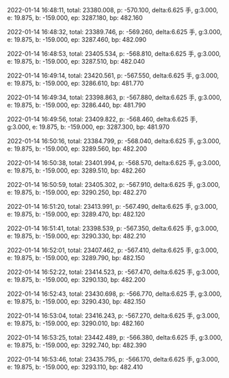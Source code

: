 2022-01-14 16:48:11, total: 23380.008, p: -570.100, delta:6.625 手, g:3.000, e: 19.875, b: -159.000, ep: 3287.180, bp: 482.160

2022-01-14 16:48:32, total: 23389.746, p: -569.260, delta:6.625 手, g:3.000, e: 19.875, b: -159.000, ep: 3287.460, bp: 482.090

2022-01-14 16:48:53, total: 23405.534, p: -568.810, delta:6.625 手, g:3.000, e: 19.875, b: -159.000, ep: 3287.510, bp: 482.040

2022-01-14 16:49:14, total: 23420.561, p: -567.550, delta:6.625 手, g:3.000, e: 19.875, b: -159.000, ep: 3286.610, bp: 481.770

2022-01-14 16:49:34, total: 23398.863, p: -567.880, delta:6.625 手, g:3.000, e: 19.875, b: -159.000, ep: 3286.440, bp: 481.790

2022-01-14 16:49:56, total: 23409.822, p: -568.460, delta:6.625 手, g:3.000, e: 19.875, b: -159.000, ep: 3287.300, bp: 481.970

2022-01-14 16:50:16, total: 23384.799, p: -568.040, delta:6.625 手, g:3.000, e: 19.875, b: -159.000, ep: 3289.560, bp: 482.200

2022-01-14 16:50:38, total: 23401.994, p: -568.570, delta:6.625 手, g:3.000, e: 19.875, b: -159.000, ep: 3289.510, bp: 482.260

2022-01-14 16:50:59, total: 23405.302, p: -567.910, delta:6.625 手, g:3.000, e: 19.875, b: -159.000, ep: 3290.250, bp: 482.270

2022-01-14 16:51:20, total: 23413.991, p: -567.490, delta:6.625 手, g:3.000, e: 19.875, b: -159.000, ep: 3289.470, bp: 482.120

2022-01-14 16:51:41, total: 23398.539, p: -567.350, delta:6.625 手, g:3.000, e: 19.875, b: -159.000, ep: 3290.330, bp: 482.210

2022-01-14 16:52:01, total: 23407.462, p: -567.410, delta:6.625 手, g:3.000, e: 19.875, b: -159.000, ep: 3289.790, bp: 482.150

2022-01-14 16:52:22, total: 23414.523, p: -567.470, delta:6.625 手, g:3.000, e: 19.875, b: -159.000, ep: 3290.130, bp: 482.200

2022-01-14 16:52:43, total: 23430.698, p: -566.770, delta:6.625 手, g:3.000, e: 19.875, b: -159.000, ep: 3290.430, bp: 482.150

2022-01-14 16:53:04, total: 23416.243, p: -567.270, delta:6.625 手, g:3.000, e: 19.875, b: -159.000, ep: 3290.010, bp: 482.160

2022-01-14 16:53:25, total: 23442.489, p: -566.380, delta:6.625 手, g:3.000, e: 19.875, b: -159.000, ep: 3292.740, bp: 482.390

2022-01-14 16:53:46, total: 23435.795, p: -566.170, delta:6.625 手, g:3.000, e: 19.875, b: -159.000, ep: 3293.110, bp: 482.410